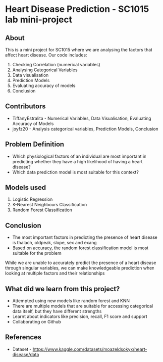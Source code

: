 # Heart Disease Prediction - SC1015 lab mini-project

## About 
This is a mini project for SC1015 where we are analysing the factors that affect heart disease. Our code includes:
1. Checking Correlation (numerical variables)
2. Analysing Categorical Variables
3. Data visualisation
4. Prediction Models
5. Evaluating accuracy of models
6. Conclusion
## Contributors
- TiffanyEstralita - Numerical Variables, Data Visualisation, Evaluating Accuracy of Models
- joyfz20 - Analysis categorical variables, Prediction Models, Conclusion

## Problem Definition
- Which physiological factors of an individual are most important in predicting whether they have a high likelihood of having a heart disease?
- Which data prediction model is most suitable for this context?

## Models used
1. Logistic Regression
2. K-Nearest Neighbours Classification
3. Random Forest Classification

## Conclusion
- The most important factors in predicting the presence of heart disease is thalach, oldpeak, slope, sex and exang
- Based on accuracy, the random forest classification model is most suitable for the problem

While we are unable to accurately predict the presence of a heart disease through singular variables, we can make knowledgeable prediction when looking at multiple factors and their relationships

## What did we learn from this project?
- Attempted using new models like random forest and KNN
- There are multiple models that are suitable for accessing categorical data itself, but they have different strengths
- Learnt about indicators like precision, recall, F1 score and support
- Collaborating on Github

## References
- Dataset - https://www.kaggle.com/datasets/moazeldsokyx/heart-disease/data
